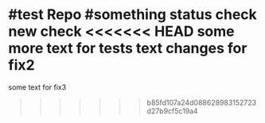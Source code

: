 #test Repo
#something
status check
new check
<<<<<<< HEAD
some more text for tests
text changes for fix2
=======
some text for fix3
>>>>>>> b85fd107a24d088628983152723d27b9cf5c19a4
